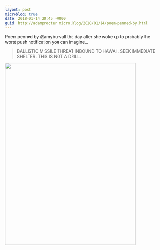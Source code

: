 ```yaml
---
layout: post
microblog: true
date: 2018-01-14 20:45 -0000
guid: http://adamprocter.micro.blog/2018/01/14/poem-penned-by.html
---
```

Poem penned by @amyburvall the day after she woke up to probably the worst push notification you can imagine…

>  BALLISTIC MISSILE THREAT INBOUND TO HAWAII. SEEK IMMEDIATE SHELTER. THIS IS NOT A DRILL.



<img src="http://discursive.adamprocter.co.uk/uploads/2018/2127c7b04d.jpg" width="432" height="600" />

